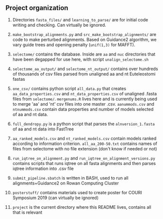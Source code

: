 ## Project organization

1. Directories `fasta_files/` and `learning_to_parse/` are for initial code writing and checking. Can virtually be ignored.

2. `make_bootstrap_alignments.py` and `src_make_bootstrap_alignments/` are code to make perturbed alignments. Based on Guidance2 algorithm, we vary guide trees and opening penalty (`unif(1,3)` for MAFFT).

3. `selectome/` contains the database. Inside are `aa` and `nuc` directories that have been degapped for use here, with script `unalign_selectome.sh`

4. `selectome_aa_output/` and `selectome_nt_output/` contains over hundreds of thousands of csv files parsed from unaligned aa and nt Euteleostomi fastas 

5. `one_csv/` contains python script `all_data.py` that creates `aa_data_properties.csv` and `nt_data_properties.csv` of unaligned .fasta files from `selectome/`. `mergenums.R` lives here and is currently being used to merge 'aa' and 'nt' csv files into one master .csv. `aanummods.csv` and `ntnummods.csv` contain data properties and number of models selected of aa and nt data.

6. `full_dendropy.py` is a python script that parses the `alnversion_1.fasta` of aa and nt data into FastTree

7. `aa_ranked_models.csv` and `nt_ranked_models.csv` contain models ranked according to information criterion. `all_aa_200-50.txt` contains names of files from selectome with no file extension (don't know if needed or not)

8. `run_iqtree_on_alignment.py` and `run_iqtree_on_alignment_versions.py` contains scripts that runs iqtree on all fasta alignments and then parses iqtree information into .csv file

9. `submit_pipeline.sbatch` is written in BASH, used to run all alignments+Guidance2 on Rowan Computing Cluster  

10. `posterstuff/` contains materials used to create poster for COURI Symposium 2019 (can virtually be ignored)

11. `project` is the current directory where this README lives, contains all that is relevant

